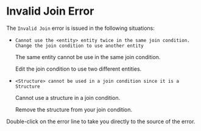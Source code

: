 # Invalid Join Error

The `Invalid Join` error is issued in the following situations:

* `Cannot use the <entity> entity twice in the same join condition. Change the join condition to use another entity`
  
    The same entity cannot be use in the same join condition.

    Edit the join condition to use two different entities.

* `<Structure> cannot be used in a join condition since it is a Structure`
  
    Cannot use a structure in a join condition.

    Remove the structure from your join condition.

Double-click on the error line to take you directly to the source of the error.
